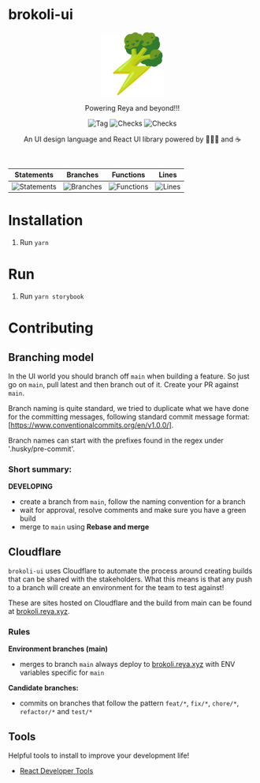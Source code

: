 # brokoli-ui

<p align="center">
  <a href="https://brokoli.reya.xyz/">
    <picture>
      <img src="./docs/brokoli-logo.png" alt="Reya" width="128" />
    </picture>
  </a>
</p>

<p align="center">Powering Reya and beyond!!!</p>

<p align="center">
  <img src="https://badgen.net/github/tag/Reya-Labs/brokoli-ui" alt="Tag" />
  <img src="https://badgen.net/github/checks/Reya-Labs/brokoli-ui/main" alt="Checks" />
  <img src="https://badgen.net/github/last-commit/Reya-Labs/brokoli-ui/main" alt="Checks" />
</p>

<p align="center">
An UI design language and React UI library powered by 🥦🥦🥦 and ☕
</p>

<br />

| Statements                  | Branches                | Functions                 | Lines             |
| --------------------------- | ----------------------- | ------------------------- | ----------------- |
| ![Statements](https://img.shields.io/badge/statements-61.35%25-red.svg?style=flat) | ![Branches](https://img.shields.io/badge/branches-40.82%25-red.svg?style=flat) | ![Functions](https://img.shields.io/badge/functions-58.75%25-red.svg?style=flat) | ![Lines](https://img.shields.io/badge/lines-59.43%25-red.svg?style=flat) |

# Installation

1. Run `yarn`

# Run

1. Run `yarn storybook`

# Contributing

## Branching model

In the UI world you should branch off `main` when building a feature.
So just go on `main`, pull latest and then branch out of it.
Create your PR against `main`.

Branch naming is quite standard, we tried to duplicate what we have done for
the committing messages, following standard commit message format: [https://www.conventionalcommits.org/en/v1.0.0/].

Branch names can start with the prefixes found in the regex under '.husky/pre-commit'.

### Short summary:

**DEVELOPING**
* create a branch from `main`, follow the naming convention for a branch
* wait for approval, resolve comments and make sure you have a green build
* merge to `main` using **Rebase and merge**

## Cloudflare

`brokoli-ui` uses Cloudflare to automate the process around creating builds that can be shared with the stakeholders.
What this means is that any push to a branch will create an environment for the team to test against!

These are sites hosted on Cloudflare and the build from main can be found at [brokoli.reya.xyz](brokoli.reya.xyz).

### Rules

**Environment branches (main)**
* merges to branch `main` always deploy to [brokoli.reya.xyz](brokoli.reya.xyz) with ENV variables specific for `main`

**Candidate branches:**
* commits on branches that follow the pattern `feat/*`, `fix/*`, `chore/*`, `refactor/*` and `test/*`

## Tools

Helpful tools to install to improve your development life!
* [React Developer Tools](https://chrome.google.com/webstore/detail/react-developer-tools/fmkadmapgofadopljbjfkapdkoienihi?hl=en)
